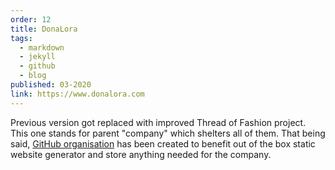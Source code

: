 ```yaml
---
order: 12
title: DonaLora
tags:
  - markdown
  - jekyll
  - github
  - blog
published: 03-2020
link: https://www.donalora.com
---
```


Previous version got replaced with improved Thread of Fashion project.
This one stands for parent "company" which shelters all of them.
That being said, [GitHub organisation](https://github.com/donalora) has been created to benefit out of the box static website generator and store anything needed for the company.
